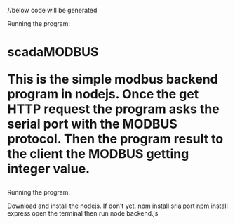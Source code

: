 
//below code will be generated
<!DOCTYPE html>
<html lang="en">
<head>
    <meta charset="UTF-8">
    <meta name="viewport" content="width=device-width, initial-scale=1.0">
    <title>Document</title>
</head>
<body>
    
Running the program:
# scadaMODBUS <p>This is the simple modbus backend program in nodejs. Once the get HTTP request the program asks the serial port with the MODBUS protocol. Then the program result to the client the MODBUS getting integer value. </p>

<p>Running the program:</p>
Download and install the nodejs. If don't yet.
npm install srialport 
npm install express
open the terminal 
then run node backend.js


</body>
</html>



